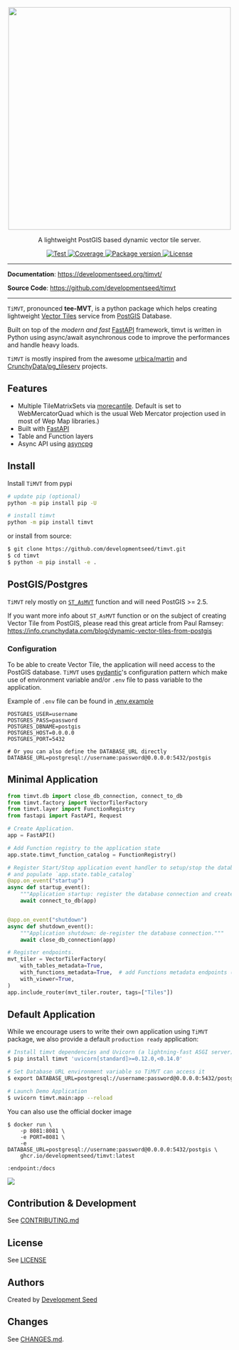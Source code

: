 <p align="center">
  <img width="500" src="https://user-images.githubusercontent.com/10407788/172734314-a2b47e51-b919-4aa3-a7cf-33e57f3c2852.png"/>
  <p align="center">A lightweight PostGIS based dynamic vector tile server.</p>
</p>

<p align="center">
  <a href="https://github.com/developmentseed/timvt/actions?query=workflow%3ACI" target="_blank">
      <img src="https://github.com/developmentseed/timvt/workflows/CI/badge.svg" alt="Test">
  </a>
  <a href="https://codecov.io/gh/developmentseed/timvt" target="_blank">
      <img src="https://codecov.io/gh/developmentseed/timvt/branch/master/graph/badge.svg" alt="Coverage">
  </a>
  <a href="https://pypi.org/project/timvt" target="_blank">
      <img src="https://img.shields.io/pypi/v/timvt?color=%2334D058&label=pypi%20package" alt="Package version">
  </a>
  <a href="https://github.com/developmentseed/timvt/blob/master/LICENSE" target="_blank">
      <img src="https://img.shields.io/github/license/developmentseed/timvt.svg" alt="License">

  </a>
</p>

---

**Documentation**: <a href="https://developmentseed.org/timvt/" target="_blank">https://developmentseed.org/timvt/</a>

**Source Code**: <a href="https://github.com/developmentseed/timvt" target="_blank">https://github.com/developmentseed/timvt</a>

---

`TiMVT`, pronounced **tee-MVT**, is a python package which helps creating lightweight [Vector Tiles](https://github.com/mapbox/vector-tile-spec) service from [PostGIS](https://github.com/postgis/postgis) Database.

Built on top of the *modern and fast* [FastAPI](https://fastapi.tiangolo.com) framework, timvt is written in Python using async/await asynchronous code to improve the performances and handle heavy loads.

`TiMVT` is mostly inspired from the awesome [urbica/martin](https://github.com/urbica/martin) and [CrunchyData/pg_tileserv](https://github.com/CrunchyData/pg_tileserv) projects.

## Features

- Multiple TileMatrixSets via [morecantile](https://github.com/developmentseed/morecantile). Default is set to WebMercatorQuad which is the usual Web Mercator projection used in most of Wep Map libraries.)
- Built with [FastAPI](https://fastapi.tiangolo.com)
- Table and Function layers
- Async API using [asyncpg](https://github.com/MagicStack/asyncpg)


## Install

Install `TiMVT` from pypi
```bash
# update pip (optional)
python -m pip install pip -U

# install timvt
python -m pip install timvt
```

or install from source:

```bash
$ git clone https://github.com/developmentseed/timvt.git
$ cd timvt
$ python -m pip install -e .
```

## PostGIS/Postgres

`TiMVT` rely mostly on [`ST_AsMVT`](https://postgis.net/docs/ST_AsMVT.html) function and will need PostGIS >= 2.5.

If you want more info about `ST_AsMVT` function or on the subject of creating Vector Tile from PostGIS, please read this great article from Paul Ramsey: https://info.crunchydata.com/blog/dynamic-vector-tiles-from-postgis

### Configuration

To be able to create Vector Tile, the application will need access to the PostGIS database. `TiMVT` uses [pydantic](https://pydantic-docs.helpmanual.io/usage/settings/)'s configuration pattern which make use of environment variable and/or `.env` file to pass variable to the application.

Example of `.env` file can be found in [.env.example](https://github.com/developmentseed/timvt/blob/master/.env.example)
```
POSTGRES_USER=username
POSTGRES_PASS=password
POSTGRES_DBNAME=postgis
POSTGRES_HOST=0.0.0.0
POSTGRES_PORT=5432

# Or you can also define the DATABASE_URL directly
DATABASE_URL=postgresql://username:password@0.0.0.0:5432/postgis
```

## Minimal Application

```python
from timvt.db import close_db_connection, connect_to_db
from timvt.factory import VectorTilerFactory
from timvt.layer import FunctionRegistry
from fastapi import FastAPI, Request

# Create Application.
app = FastAPI()

# Add Function registry to the application state
app.state.timvt_function_catalog = FunctionRegistry()

# Register Start/Stop application event handler to setup/stop the database connection
# and populate `app.state.table_catalog`
@app.on_event("startup")
async def startup_event():
    """Application startup: register the database connection and create table list."""
    await connect_to_db(app)


@app.on_event("shutdown")
async def shutdown_event():
    """Application shutdown: de-register the database connection."""
    await close_db_connection(app)

# Register endpoints.
mvt_tiler = VectorTilerFactory(
    with_tables_metadata=True,
    with_functions_metadata=True,  # add Functions metadata endpoints (/functions.json, /{function_name}.json)
    with_viewer=True,
)
app.include_router(mvt_tiler.router, tags=["Tiles"])
```

## Default Application

While we encourage users to write their own application using `TiMVT` package, we also provide a default `production ready` application:

```bash
# Install timvt dependencies and Uvicorn (a lightning-fast ASGI server)
$ pip install timvt 'uvicorn[standard]>=0.12.0,<0.14.0'

# Set Database URL environment variable so TiMVT can access it
$ export DATABASE_URL=postgresql://username:password@0.0.0.0:5432/postgis

# Launch Demo Application
$ uvicorn timvt.main:app --reload
```

You can also use the official docker image

```
$ docker run \
    -p 8081:8081 \
    -e PORT=8081 \
    -e DATABASE_URL=postgresql://username:password@0.0.0.0:5432/postgis \
    ghcr.io/developmentseed/timvt:latest
```

`:endpoint:/docs`

![](https://user-images.githubusercontent.com/10407788/136578935-e1170784-5a4f-4946-842c-9a6de39165f6.jpg)


## Contribution & Development

See [CONTRIBUTING.md](https://github.com/developmentseed/timvt/blob/master/CONTRIBUTING.md)

## License

See [LICENSE](https://github.com/developmentseed/timvt/blob/master/LICENSE)

## Authors

Created by [Development Seed](<http://developmentseed.org>)

## Changes

See [CHANGES.md](https://github.com/developmentseed/timvt/blob/master/CHANGES.md).

